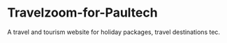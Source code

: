 # Travelzoom-for-Paultech
A travel and tourism website for holiday packages, travel destinations tec.
